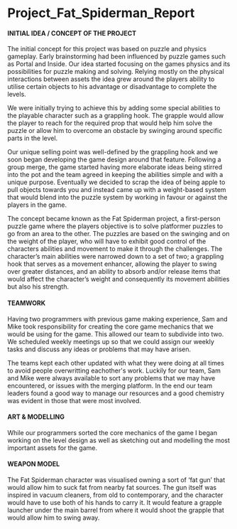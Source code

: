 # Project_Fat_Spiderman_Report
#### **INITIAL IDEA / CONCEPT OF THE PROJECT**

The initial concept for this project was based on puzzle and physics gameplay. Early brainstorming had been influenced by puzzle games such as Portal and Inside. Our idea started focusing on the games physics and its possibilities for puzzle making and solving. 
Relying mostly on the physical interactions between assets the idea grew around the players ability to utilise certain objects to his advantage or disadvantage to complete the levels.

We were initially trying to achieve this by adding some special abilities to the playable character such as a grappling hook. The grapple would allow the player to reach for the required prop that would help him solve the puzzle or allow him to overcome an obstacle by swinging around specific parts in the level.

Our unique selling point was well-defined by the grappling hook and we soon began developing the game design around that feature. Following a group merge, the game started having more elaborate ideas being stirred into the pot and the team agreed in keeping the abilities simple and with a unique purpose. Eventually we decided to scrap the idea of being apple to pull objects towards you and instead came up with a weight-based system that would blend into the puzzle system by working in favour or against the players in the game.

The concept became known as the Fat Spiderman project, a first-person puzzle game where the players objective is to solve platformer puzzles to go from an area to the other. The puzzles are based on the swinging and on the weight of the player, who will have to exhibit good control of the characters abilities and movement to make it through the challenges.
The character’s main abilities were narrowed down to a set of two; a grappling hook that serves as a movement enhancer, allowing the player to swing over greater distances, and an ability to absorb and/or release items that would affect the character’s weight and consequently its movement abilities but also his strength. 


#### **TEAMWORK**

Having two programmers with previous game making experience, Sam and Mike took responsibility for creating the core game mechanics that we would be using for the game. This allowed our team to subdivide into two. We scheduled weekly meetings up so that we could assign our weekly tasks and discuss any ideas or problems that may have arisen. 

The teams kept each other updated with what they were doing at all times to avoid people overwritting eachother's work. Luckily for our team, Sam and Mike were always available to sort any problems that we may have encountered, or issues with the merging platform. In the end our team leaders found a good way to manage our resources and a good chemistry was evident in those that were most involved.

#### **ART & MODELLING**

While our programmers sorted the core mechanics of the game I began working on the level design as well as sketching out and modelling the most important assets for the game. 

#### **WEAPON MODEL**

The Fat Spiderman character was visualised owning a sort of ‘fat gun’ that would allow him to suck fat from nearby fat sources. The gun itself was inspired in vacuum cleaners, from old to contemporary, and the character would have to use both of his hands to carry it.
It would feature a grapple launcher under the main barrel from where it would shoot the grapple that would allow him to swing away. 









